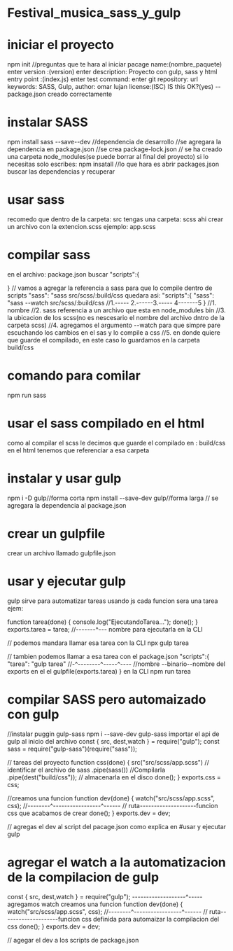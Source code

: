 # Festival_musica_sass_y_gulp

# iniciar el proyecto

npm init
//preguntas que te hara al iniciar
pacage name:(nombre_paquete) enter
version :(version) enter
description: Proyecto con gulp, sass y html
entry point :(index.js) enter
test command: enter
git repository: url
keywords: SASS, Gulp,
author: omar lujan
license:(ISC)
IS this OK?(yes)
--package.json creado correctamente

# instalar SASS

npm install sass --save--dev //dependencia de desarrollo
//se agregara la dependencia en package.json
//se crea package-lock.json
// se ha creado una carpeta node_modules(se puede borrar al final del proyecto)
si lo necesitas solo escribes:
npm insatall
//lo que hara es abrir packages.json buscar las dependencias y recuperar

# usar sass

recomedo que dentro de la carpeta:
src
tengas una carpeta:
scss
ahi crear un archivo con la extencion.scss
ejemplo: app.scss

# compilar sass

en el archivo:
package.json
buscar
"scripts":{

}
// vamos a agregar la referencia a sass para que lo compile
dentro de scripts
"sass": "sass src/scss/:build/css
quedara asi:
"scripts":{
"sass": "sass --watch src/scss/:build/css
//1.----- 2.------3.----- 4-------5
}
//1. nombre
//2. sass referencia a un archivo que esta en node_modules bin
//3. la ubicacion de los scss(no es nescesario el nombre del archivo dntro de
la carpeta scss)
//4. agregamos el argumento --watch para que simpre pare escuchando
los cambios en el sas y lo compile a css
//5. en donde quiere que guarde el compilado, en este caso lo guardamos en
la carpeta build/css

# comando para comilar

npm run sass

# usar el sass compilado en el html

como al compilar el scss le decimos que
guarde el compilado en :
build/css
en el html tenemos que referenciar a esa carpeta

# instalar y usar gulp

npm i -D gulp//forma corta
npm install --save-dev gulp//forma larga
// se agregara la dependencia al
package.json

# crear un gulpfile

crear un archivo llamado
gulpfile.json

# usar y ejecutar gulp

gulp sirve para automatizar tareas
usando js
cada funcion sera una tarea ejem:

function tarea(done) {
console.log("EjecutandoTarea...");
done();
}
exports.tarea = tarea;
//-------^--- nombre para ejecutarla en la CLI

// podemos mandara llamar esa tarea con la CLI
npx gulp tarea

// tambien podemos llamar a esa tarea con el package.json
"scripts":{
"tarea": "gulp tarea"
//-^--------^-----^----
//nombre --binario--nombre del exports en el el gulpfile(exports.tarea)
}
en la CLI
npm run tarea

# compilar SASS pero automaizado con gulp

//instalar puggin gulp-sass
npm i --save-dev gulp-sass
importar el api de gulp al inicio del archivo
const { src, dest,watch } = require("gulp");
const sass = require("gulp-sass")(require("sass"));

// tareas del proyecto
function css(done) {
src("src/scss/app.scss") // identificar el archivo de sass
.pipe(sass()) //Compilarla
.pipe(dest("build/css")); // almacenarla en el disco
done();
}
exports.css = css;

//creamos una funcion
function dev(done) {
watch("src/scss/app.scss", css);
//--------^-----------------^------
// ruta--------------------funcion css que acabamos de crear
done();
}
exports.dev = dev;

// agregas el dev al script del pacage.json
como explica en #usar y ejecutar gulp

# agregar el watch a la automatizacion de la compilacion de gulp

const { src, dest,watch } = require("gulp");
-------------------^----- agregamos watch
creamos una funcion
function dev(done) {
watch("src/scss/app.scss", css);
//--------^-----------------^------
// ruta--------------------funcion css definida para automaizar la compilacion del css
done();
}
exports.dev = dev;

// agegar el dev a los scripts de package.json
